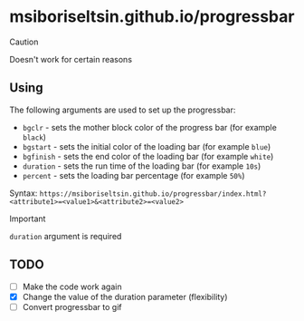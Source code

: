 # msiboriseltsin.github.io/progressbar

> [!CAUTION]
> Doesn't work for certain reasons

## Using
The following arguments are used to set up the progressbar: <br>
- `bgclr` - sets the mother block color of the progress bar (for example `black`)
- `bgstart` - sets the initial color of the loading bar (for example `blue`)
- `bgfinish` - sets the end color of the loading bar (for example `white`)
- `duration` - sets the run time of the loading bar (for example `10s`)
- `percent` - sets the loading bar percentage (for example `50%`)

Syntax: `https://msiboriseltsin.github.io/progressbar/index.html?<attribute1>=<value1>&<attribute2>=<value2>` <br>

> [!IMPORTANT]
> `duration` argument is required

## TODO
- [ ] Make the code work again
- [x] Change the value of the duration parameter (flexibility)
- [ ] Convert progressbar to gif
